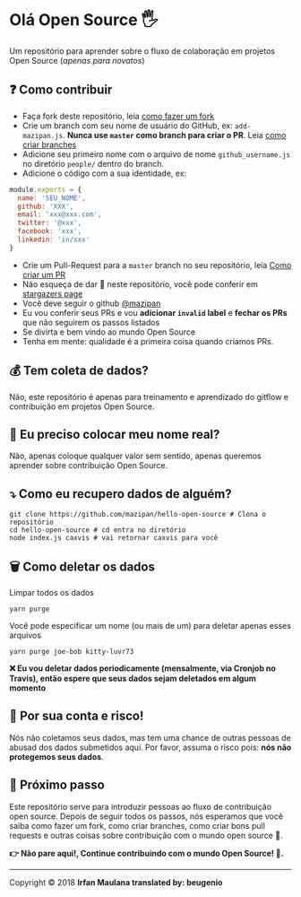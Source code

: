 ﻿# Olá Open Source 🖐️

Um repositório para aprender sobre o fluxo de colaboração em projetos Open Source (*apenas para novatos*)

## ❓ Como contribuir

+ Faça fork deste repositório, leia [como fazer um fork](https://help.github.com/articles/fork-a-repo/)
+ Crie um branch com seu nome de usuário do GitHub, ex: `add-mazipan.js`. **Nunca use `master` como branch para criar o PR**. Leia [como criar branches](https://help.github.com/articles/creating-and-deleting-branches-within-your-repository/)
+ Adicione seu primeiro nome com o arquivo de nome `github_username.js` no diretório `people/` dentro do branch.
+ Adicione o código com a sua identidade, ex:

```js 
module.exports = {
  name: 'SEU_NOME',
  github: 'XXX',
  email: 'xxx@xxx.com',
  twitter: '@xxx',
  facebook: 'xxx',
  linkedin: 'in/xxx'
}
```

+ Crie um Pull-Request para a `master` branch no seu repositório, leia [Como criar um PR](https://help.github.com/articles/creating-a-pull-request/)
+ Não esqueça de dar 🌟 neste repositório, você pode conferir em [stargazers page](https://github.com/mazipan/hello-open-source/stargazers)
+ Você deve seguir o github [@mazipan](https://github.com/mazipan)
+ Eu vou conferir seus PRs e vou **adicionar `invalid` label** e **fechar os PRs** que não seguirem os passos listados
+ Se divirta e bem vindo ao mundo Open Source
+ Tenha em mente: qualidade é a primeira coisa quando criamos PRs.

## 💰 Tem coleta de dados?

Não, este repositório é apenas para treinamento e aprendizado do gitflow e contribuição em projetos Open Source.

## 🥶 Eu preciso colocar meu nome real?

Não, apenas coloque qualquer valor sem sentido, apenas queremos aprender sobre contribuição Open Source.

## ⤵️ Como eu recupero dados de alguém?

```shell
git clone https://github.com/mazipan/hello-open-source # Clona o repositório
cd hello-open-source # cd entra no diretório
node index.js caxvis # vai retornar caxvis para você
```

## 🗑️ Como deletar os dados

Limpar todos os dados

```shell
yarn purge
```

Você pode especificar um nome (ou mais de um) para deletar apenas esses arquivos

```shell
yarn purge joe-bob kitty-luvr73
```

**❌ Eu vou deletar dados periodicamente (mensalmente, via Cronjob no Travis), então espere que seus dados sejam deletados em algum momento**

## 🙈 Por sua conta e risco!

Nós não coletamos seus dados, mas tem uma chance de outras pessoas de abusad dos dados submetidos aqui. Por favor, assuma o risco pois: **nós não protegemos seus dados**.

## 🚶 Próximo passo

Este repositório serve para introduzir pessoas ao fluxo de contribuição open source. Depois de seguir todos os passos, nós esperamos que você saiba como fazer um fork, como criar branches, como criar bons pull requests e outras coisas sobre contribuição com o mundo open source 🥳.


**👉 Não pare aqui!, Continue contribuindo com o mundo Open Source! 🙏.**

------

Copyright © 2018 **Irfan Maulana translated by: beugenio**
